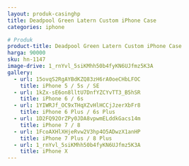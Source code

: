 ```yaml
---
layout: produk-casinghp
title: Deadpool Green Latern Custom iPhone Case
categories: iphone

# Produk
product-title: Deadpool Green Latern Custom iPhone Case
harga: 90000
sku: hn-1147
image-drive: 1_rnYvl_5siKMhh50b4fyKN6UJfmz5K3A
gallery:
  - url: 15ovqS2RgAYBdKZQ83zH6rA0oeCHbLFOC
    title: iPhone 5 / 5s / SE
  - url: 1kZx-sE6on8lltU7DnfYZCYvTT3_B5hSR
    title: iPhone 6 / 6s
  - url: 1YIWRJf_OC9xTHqXZvHlHCCjJzerXbFr8
    title: iPhone 6 Plus / 6s Plus
  - url: 1D2FQ92OrZPy0JDA8vpwmELddkGacs14m
    title: iPhone 7 / 8
  - url: 1FcoAXHlXHjeRvw2V3hp4O5ADwzX1anHP
    title: iPhone 7 Plus / 8 Plus
  - url: 1_rnYvl_5siKMhh50b4fyKN6UJfmz5K3A
    title: iPhone X
---
```

